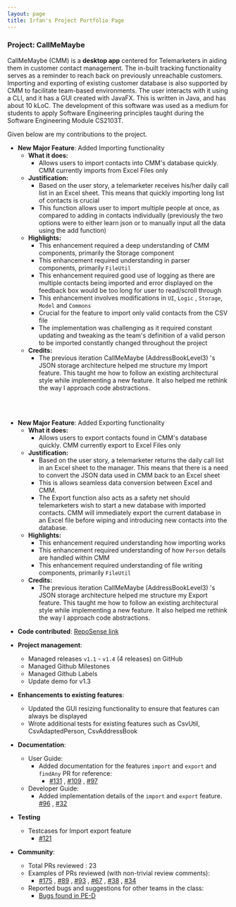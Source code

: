 ```yaml
---
layout: page
title: Irfan's Project Portfolio Page
---
```


### Project: CallMeMaybe

CallMeMaybe (CMM) is a **desktop app** centered for Telemarketers in aiding them in customer contact management.
The in-built tracking functionality serves as a reminder to reach back on previously unreachable customers.
Importing and exporting of existing customer database is also supported by CMM to facilitate team-based environments.
The user interacts with it using a CLI, and it has a GUI created with JavaFX. This is written in Java, and has about
10 kLoC. The development of this software was used as a medium for students to apply Software Engineering principles
taught during the Software Engineering Module CS2103T.

Given below are my contributions to the project.

* **New Major Feature**: Added Importing functionality
  * **What it does:**<br>
      * Allows users to import contacts into CMM's database quickly. CMM currently imports from Excel Files only
  * **Justification:**<br>
      * Based on the user story, a telemarketer receives his/her daily call list in an Excel sheet. This means that quickly
        importing long list of contacts is crucial
      * This  function allows user to import multiple people at once, as compared to adding in contacts individually
        (previously the two options were to either learn json or to manually input all the data using the add function)
  * **Highlights:** <br>
      * This enhancement required a deep understanding of CMM components, primarily the Storage component 
      * This enhancement required understanding in parser components, primarily `FileUtil`
      * This enhancement required good use of logging as there are multiple contacts being imported and error displayed
        on the feedback box would be too long for user to read/scroll through
      * This enhancement involves modifications in `UI`, `Logic` , `Storage`, `Model` and `Commons`
      * Crucial for the feature to import only valid contacts from the CSV file
      * The implementation was challenging as it required constant updating and tweaking as the team's definition of a 
        valid person to be imported constantly changed throughout the project
  * **Credits:**<br>
      * The previous iteration CallMeMaybe (AddressBookLevel3) 's JSON storage architecture helped me structure
        my Import feature. This taught me how to follow an existing architectural style while implementing a new
        feature. It also helped me rethink the way I approach code abstractions.
<br>
<br>

* **New Major Feature**: Added Exporting functionality
  * **What it does:** <br>
      * Allows users to export contacts found in CMM's database quickly. CMM currently export to Excel Files only
  * **Justification:** <br>
      * Based on the user story, a telemarketer returns the daily call list in an Excel sheet to the manager. This means
        that there is a need to convert the JSON data used in CMM back to an Excel sheet
      * This is allows seamless data conversion between Excel and CMM.
      * The Export function also acts as a safety net should telemarketers wish to start a new database with imported
        contacts. CMM will immediately export the current database in an Excel file before wiping and introducing new
        contacts into the database.
  * **Highlights:**<br>
      * This enhancement required understanding how importing works
      * This enhancement required understanding of how `Person` details are handled within CMM
      * This enhancement required understanding of file writing components, primarily `FileUtil`
  * **Credits:**<br>
      * The previous iteration CallMeMaybe (AddressBookLevel3) 's JSON storage architecture  helped me structure
        my Export feature. This taught me how to follow an existing architectural style while implementing a new 
        feature. It also helped me rethink the way I approach code abstractions.

<div style="page-break-after: always;"></div>

* **Code contributed**: [RepoSense link](https://nus-cs2103-ay2122s1.github.io/tp-dashboard/?search=&sort=groupTitle&sortWithin=title&since=2021-09-17&timeframe=commit&mergegroup=&groupSelect=groupByRepos&breakdown=false&tabOpen=true&tabType=authorship&zFR=false&tabAuthor=idgrr&tabRepo=AY2122S1-CS2103T-T13-4%2Ftp%5Bmaster%5D&authorshipIsMergeGroup=false&authorshipFileTypes=docs~functional-code~test-code&authorshipIsBinaryFileTypeChecked=false)


* **Project management**:
  * Managed releases `v1.1` - `v1.4` (4 releases) on GitHub
  * Managed Github Milestones
  * Managed Github Labels
  * Update demo for v1.3

* **Enhancements to existing features**:
  * Updated the GUI resizing functionality to ensure that features can always be displayed
  * Wrote additional tests for existing features such as CsvUtil, CsvAdaptedPerson, CsvAddressBook


* **Documentation**:
  * User Guide:
    * Added documentation for the features `import` and `export` and `findAny`
      PR for reference:<br> 
      * [#131](https://github.com/AY2122S1-CS2103T-T13-4/tp/pull/131/files)
        , [#109](https://github.com/AY2122S1-CS2103T-T13-4/tp/pull/109/files)
        , [#97](https://github.com/AY2122S1-CS2103T-T13-4/tp/pull/97/files) <br>
  * Developer Guide:
    * Added implementation details of the `import` and `export` feature.<br>
      [#96](https://github.com/AY2122S1-CS2103T-T13-4/tp/pull/96/files)
      , [#32](https://github.com/AY2122S1-CS2103T-T13-4/tp/pull/32/files) <br>

* **Testing**
  * Testcases for Import export feature
    * [#121](https://github.com/AY2122S1-CS2103T-T13-4/tp/pull/121)
  

* **Community**:
  * Total PRs reviewed : 23
  * Examples of PRs reviewed (with non-trivial review comments): <br>
    * [#175](https://github.com/AY2122S1-CS2103T-T13-4/tp/pull/175)
    , [#89](https://github.com/AY2122S1-CS2103T-T13-4/tp/pull/89)
    , [#93](https://github.com/AY2122S1-CS2103T-T13-4/tp/pull/93)
    , [#67](https://github.com/AY2122S1-CS2103T-T13-4/tp/pull/67)
    , [#38](https://github.com/AY2122S1-CS2103T-T13-4/tp/pull/38)
    , [#34](https://github.com/AY2122S1-CS2103T-T13-4/tp/pull/34)
  * Reported bugs and suggestions for other teams in the class:
    * [Bugs found in PE-D](https://github.com/idgrr/ped/issues)
    
